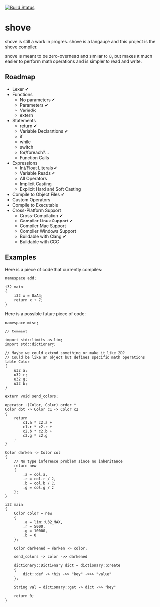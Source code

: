 [![Build Status](https://github.com/penguin-teal/shove/actions/workflows/Build.yml/badge.svg)](https://github.com/penguin-teal/shove/actions/workflows/Build.yml)

# shove

shove is still a work in progres. shove is a langauge and this project is the
shove compiler.

shove is meant to be zero-overhead and similar to C, but makes it much easier
to perform math operations and is simpler to read and write.

## Roadmap

- Lexer ✔
- Functions
    * No parameters ✔
    * Parameters ✔
    * Variadic
    * extern
- Statements 
    * return ✔
    * Variable Declarations ✔
    * if
    * while
    * switch
    * for/foreach?...
    * Function Calls
- Expressions
    * Int/Float Literals ✔
    * Variable Reads ✔
    * All Operators
    * Implicit Casting
    * Explicit Hard and Soft Casting
- Compile to Object Files ✔
- Custom Operators
- Compile to Executable
- Cross-Platform Support
    * Cross-Compilation ✔
    * Compiler Linux Support ✔
    * Compiler Mac Support
    * Compiler Windows Support
    * Buildable with Clang ✔
    * Buildable with GCC


## Examples

Here is a piece of code that currently compiles:
```shove
namespace add;

i32 main
{
    i32 x = 0xA4;
    return x + 7;
}
```

Here is a possible future piece of code:
```shove
namespace misc;

// Comment

import std::limits as lim;
import std::dictionary;

// Maybe we could extend something or make it like 2D?
// Could be like an object but defines specific math operations
table Color
{
    u32 a;
    u32 r;
    u32 g;
    u32 b;
}

extern void send_colors;

operator ·(Color, Color) order *
Color dot -> Color c1 -> Color c2
{
    return
        c1.a * c2.a +
        c1.r * c2.r +
        c2.b * c2.b +
        c3.g * c2.g
    ;
}

Color darken -> Color col
{
    // No type inference problem since no inheritance
    return new
    {
        .a = col.a,
        .r = col.r / 2,
        .b = col.b / 2,
        .g = col.g / 2
    };
}

i32 main
{
    Color color = new
    {
        .a = lim::U32_MAX,
        .r = 5000,
        .g = 10000,
        .b = 0
    };

    Color darkened = darken -> color;

    send_colors -> color ->> darkened

    dictionary::Dictionary dict = dictionary::create
    {
        dict::def -> this ->> "key" ->>> "value"
    };

    String val = dictionary::get -> dict ->> "key"

    return 0;
}
```